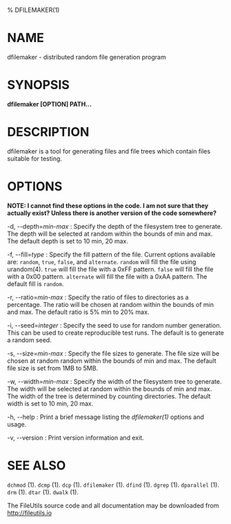 % DFILEMAKER(1)

# NAME

dfilemaker - distributed random file generation program

# SYNOPSIS

**dfilemaker [OPTION] PATH...**

# DESCRIPTION
dfilemaker is a tool for generating files and file trees which contain files
suitable for testing.

# OPTIONS

**NOTE: I cannot find these options in the code. I am not sure that they actually exist? Unless there is another version of the code somewhere?**

-d, \--depth=*min*-*max*
:   Specify the depth of the filesystem tree to generate. The depth will be
    selected at random within the bounds of min and max. The default depth
    is set to 10 min, 20 max.

-f, \--fill=*type*
:   Specify the fill pattern of the file. Current options available are:
    `random`, `true`, `false`, and `alternate`. `random` will fill the file
    using urandom(4). `true` will fill the file with a 0xFF pattern. `false`
    will fill the file with a 0x00 pattern. `alternate` will fill the file
    with a 0xAA pattern. The default fill is `random`.

-r, \--ratio=*min*-*max*
:   Specify the ratio of files to directories as a percentage. The ratio will
    be chosen at random within the bounds of min and max. The default ratio
    is 5% min to 20% max.

-i, \--seed=*integer*
:   Specify the seed to use for random number generation. This can be used to
    create reproducible test runs. The default is to generate a random seed.

-s, \--size=*min*-*max*
:   Specify the file sizes to generate. The file size will be chosen at random
    random within the bounds of min and max. The default file size is set from
    1MB to 5MB.

-w, \--width=*min*-*max*
:   Specify the width of the filesystem tree to generate. The width will be
    selected at random within the bounds of min and max. The width of the
    tree is determined by counting directories. The default width is set to
    10 min, 20 max.

-h, \--help
:   Print a brief message listing the *dfilemaker(1)* options and usage.

-v, \--version
:   Print version information and exit.

# SEE ALSO

`dchmod` (1).
`dcmp` (1).
`dcp` (1).
`dfilemaker` (1).
`dfind` (1).
`dgrep` (1).
`dparallel` (1).
`drm` (1).
`dtar` (1).
`dwalk` (1).

The FileUtils source code and all documentation may be downloaded from
<http://fileutils.io>
